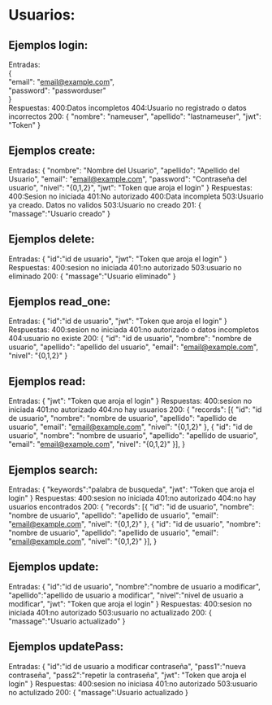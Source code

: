 Usuarios:
=========
Ejemplos login:
-----------------
  Entradas:  
  {  
    "email": "email@example.com",  
    "password": "passworduser"  
  }  
  Respuestas:
  400:Datos incompletos
  404:Usuario no registrado o datos incorrectos
  200:
  {
      "nombre": "nameuser",
      "apellido": "lastnameuser",
      "jwt": "Token"
  }


Ejemplos create:
------------------
  Entradas:
  {
      "nombre": "Nombre del Usuario",
      "apellido": "Apellido del Usuario",
      "email": "email@example.com",
      "password": "Contraseña del usuario",
      "nivel": "{0,1,2}",
      "jwt": "Token que aroja el login"
  }
  Respuestas:
  400:Sesion no iniciada
  401:No autorizado
  400:Data incompleta
  503:Usuario ya creado. Datos no validos
  503:Usuario no creado
  201:
  {
    "massage":"Usuario creado"
  }

Ejemplos delete:
-----------------
Entradas:
{
  "id":"id de usuario",
  "jwt": "Token que aroja el login"
}
Respuestas:
400:sesion no iniciada
401:no autorizado
503:usuario no eliminado
200:
{
  "massage":"Usuario eliminado"
}

Ejemplos read_one:
-----------------
Entradas:
{
  "id":"id de usuario",
  "jwt": "Token que aroja el login"
}
Respuestas:
400:sesion no iniciada
401:no autorizado o datos incompletos
404:usuario no existe
200:
{
  "id": "id de usuario",
  "nombre": "nombre de usuario",
  "apellido": "apellido del usuario",
  "email": "email@example.com",
  "nivel": "{0,1,2}"
}

Ejemplos read:
-----------------
Entradas:
{
"jwt": "Token que aroja el login"
}
Respuestas:
400:sesion no iniciada
401:no autorizado
404:no hay usuarios
200:
{
  "records":
    [{
      "id": "id de usuario",
      "nombre": "nombre de usuario",
      "apellido": "apellido de usuario",
      "email": "email@example.com",
      "nivel": "{0,1,2}"
    },
    {
      "id": "id de usuario",
      "nombre": "nombre de usuario",
      "apellido": "apellido de usuario",
      "email": "email@example.com",
      "nivel": "{0,1,2}"
    }],
}

Ejemplos search:
-----------------
Entradas:
{
  "keywords":"palabra de busqueda",
  "jwt": "Token que aroja el login"
}
Respuestas:
400:sesion no iniciada
401:no autorizado
404:no hay usuarios encontrados
200:
{
  "records":
    [{
      "id": "id de usuario",
      "nombre": "nombre de usuario",
      "apellido": "apellido de usuario",
      "email": "email@example.com",
      "nivel": "{0,1,2}"
    },
    {
      "id": "id de usuario",
      "nombre": "nombre de usuario",
      "apellido": "apellido de usuario",
      "email": "email@example.com",
      "nivel": "{0,1,2}"
    }],
}

Ejemplos update:
-----------------
Entradas:
{
  "id":"id de usuario",
  "nombre":"nombre de usuario a modificar",
  "apellido":"apellido de usuario a modificar",
  "nivel":"nivel de usuario a modificar",
  "jwt": "Token que aroja el login"
}
Respuestas:
400:sesion no iniciada
401:no autorizado
503:usuario no actualizado
200:
{
  "massage":"Usuario actualizado"
}

Ejemplos updatePass:
--------------------
Entradas:
{
  "id":"id de usuario a modificar contraseña",
  "pass1":"nueva contraseña",
  "pass2":"repetir la contraseña",
  "jwt": "Token que aroja el login"
}
Respuestas:
400:sesion no iniciasa
401:no autorizado
503:usuario no actulizado
200:
{
  "massage":Usuario actualizado
}


